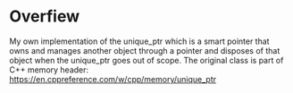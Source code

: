 # Overfiew

My own implementation of the unique_ptr which is a smart pointer that owns and manages another object through a pointer and disposes of that object when the unique_ptr goes out of scope. The original class is part of C++ memory header: https://en.cppreference.com/w/cpp/memory/unique_ptr

